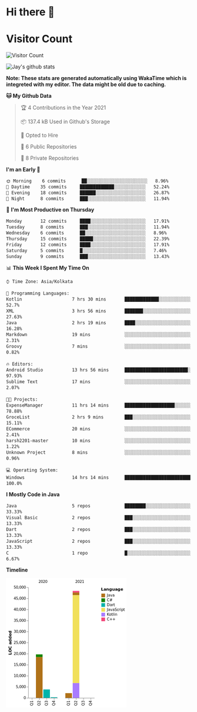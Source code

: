 # Hi there 👋 

# Visitor Count
![Visitor Count](https://profile-counter.glitch.me/jay-buddhdev/count.svg)

![Jay's github stats](https://github-readme-stats.vercel.app/api?username=jay-buddhdev&show_icons=true&theme=chartreuse-dark)

**Note: These stats are generated automatically using WakaTime which is integreted with my editor. The data might be old due to caching.**

<!--START_SECTION:waka-->
**🐱 My Github Data** 

> 🏆 4 Contributions in the Year 2021
 > 
> 📦 137.4 kB Used in Github's Storage 
 > 
> 💼 Opted to Hire
 > 
> 📜 6 Public Repositories 
 > 
> 🔑 8 Private Repositories  
 > 
**I'm an Early 🐤** 

```text
🌞 Morning    6 commits      ██░░░░░░░░░░░░░░░░░░░░░░░   8.96% 
🌆 Daytime    35 commits     █████████████░░░░░░░░░░░░   52.24% 
🌃 Evening    18 commits     ██████░░░░░░░░░░░░░░░░░░░   26.87% 
🌙 Night      8 commits      ███░░░░░░░░░░░░░░░░░░░░░░   11.94%

```
📅 **I'm Most Productive on Thursday** 

```text
Monday       12 commits     ████░░░░░░░░░░░░░░░░░░░░░   17.91% 
Tuesday      8 commits      ███░░░░░░░░░░░░░░░░░░░░░░   11.94% 
Wednesday    6 commits      ██░░░░░░░░░░░░░░░░░░░░░░░   8.96% 
Thursday     15 commits     █████░░░░░░░░░░░░░░░░░░░░   22.39% 
Friday       12 commits     ████░░░░░░░░░░░░░░░░░░░░░   17.91% 
Saturday     5 commits      █░░░░░░░░░░░░░░░░░░░░░░░░   7.46% 
Sunday       9 commits      ███░░░░░░░░░░░░░░░░░░░░░░   13.43%

```


📊 **This Week I Spent My Time On** 

```text
⌚︎ Time Zone: Asia/Kolkata

💬 Programming Languages: 
Kotlin                   7 hrs 30 mins       █████████████░░░░░░░░░░░░   52.7% 
XML                      3 hrs 56 mins       ███████░░░░░░░░░░░░░░░░░░   27.63% 
Java                     2 hrs 19 mins       ████░░░░░░░░░░░░░░░░░░░░░   16.28% 
Markdown                 19 mins             ░░░░░░░░░░░░░░░░░░░░░░░░░   2.31% 
Groovy                   7 mins              ░░░░░░░░░░░░░░░░░░░░░░░░░   0.82%

🔥 Editors: 
Android Studio           13 hrs 56 mins      ████████████████████████░   97.93% 
Sublime Text             17 mins             ░░░░░░░░░░░░░░░░░░░░░░░░░   2.07%

🐱‍💻 Projects: 
ExpenseManager           11 hrs 14 mins      ███████████████████░░░░░░   78.88% 
GroceList                2 hrs 9 mins        ███░░░░░░░░░░░░░░░░░░░░░░   15.11% 
ECommerce                20 mins             ░░░░░░░░░░░░░░░░░░░░░░░░░   2.41% 
harsh2201-master         10 mins             ░░░░░░░░░░░░░░░░░░░░░░░░░   1.22% 
Unknown Project          8 mins              ░░░░░░░░░░░░░░░░░░░░░░░░░   0.96%

💻 Operating System: 
Windows                  14 hrs 14 mins      █████████████████████████   100.0%

```

**I Mostly Code in Java** 

```text
Java                     5 repos             ████████░░░░░░░░░░░░░░░░░   33.33% 
Visual Basic             2 repos             ███░░░░░░░░░░░░░░░░░░░░░░   13.33% 
Dart                     2 repos             ███░░░░░░░░░░░░░░░░░░░░░░   13.33% 
JavaScript               2 repos             ███░░░░░░░░░░░░░░░░░░░░░░   13.33% 
C                        1 repo              █░░░░░░░░░░░░░░░░░░░░░░░░   6.67%

```


**Timeline**

![Chart not found](https://raw.githubusercontent.com/jay-buddhdev/jay-buddhdev/master/charts/bar_graph.png) 


<!--END_SECTION:waka-->


